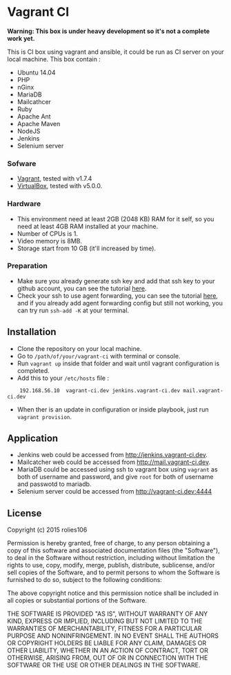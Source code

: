 # Vagrant CI

**Warning: This box is under heavy development so it's not a complete work yet.**

This is CI box using vagrant and ansible, it could be run as CI server on your local machine. This box contain :

* Ubuntu 14.04
* PHP
* nGinx
* MariaDB
* Mailcathcer
* Ruby
* Apache Ant
* Apache Maven
* NodeJS
* Jenkins
* Selenium server

### Sofware

- [Vagrant](http://www.vagrantup.com), tested with v1.7.4
- [VirtualBox](https://www.virtualbox.org), tested with v5.0.0.

### Hardware

- This environment need at least 2GB (2048 KB) RAM for it self, so you need at least 4GB RAM installed at your machine.
- Number of CPUs is 1.
- Video memory is 8MB.
- Storage start from 10 GB (it'll increased by time).

### Preparation

* Make sure you already generate ssh key and add that ssh key to your github account, you can see the tutorial [here](https://help.github.com/articles/generating-ssh-keys/).
* Check your ssh to use agent forwarding, you can see the tutorial [here](https://developer.github.com/guides/using-ssh-agent-forwarding/), and if you already add agent forwarding config but still not working, you can try run `ssh-add -K` at your terminal.

## Installation

- Clone the repository on your local machine.
- Go to `/path/of/your/vagrant-ci` with terminal or console.
- Run `vagrant up` inside that folder and wait until vagrant configuration is completed.
- Add this to your `/etc/hosts` file :

```
    192.168.56.10  vagrant-ci.dev jenkins.vagrant-ci.dev mail.vagrant-ci.dev
```

- When ther is an update in configuration or inside playbook, just run `vagrant provision`.

## Application

* Jenkins web could be accessed from http://jenkins.vagrant-ci.dev.
* Mailcatcher web could be accessed from http://mail.vagrant-ci.dev.
* MariaDB could be accessed using ssh to vagrant box using `vagrant` as both of username and password, and give `root` for both of username and passwotd to mariadb.
* Selenium server could be accessed from http://vagrant-ci.dev:4444

## License

Copyright (c) 2015 rolies106

Permission is hereby granted, free of charge, to any person obtaining a copy of this software and associated documentation files (the "Software"), to deal in the Software without restriction, including without limitation the rights to use, copy, modify, merge, publish, distribute, sublicense, and/or sell copies of the Software, and to permit persons to whom the Software is furnished to do so, subject to the following conditions:

The above copyright notice and this permission notice shall be included in all copies or substantial portions of the Software.

THE SOFTWARE IS PROVIDED "AS IS", WITHOUT WARRANTY OF ANY KIND, EXPRESS OR IMPLIED, INCLUDING BUT NOT LIMITED TO THE WARRANTIES OF MERCHANTABILITY, FITNESS FOR A PARTICULAR PURPOSE AND NONINFRINGEMENT. IN NO EVENT SHALL THE AUTHORS OR COPYRIGHT HOLDERS BE LIABLE FOR ANY CLAIM, DAMAGES OR OTHER LIABILITY, WHETHER IN AN ACTION OF CONTRACT, TORT OR OTHERWISE, ARISING FROM, OUT OF OR IN CONNECTION WITH THE SOFTWARE OR THE USE OR OTHER DEALINGS IN THE SOFTWARE.

